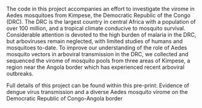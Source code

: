 The code in this project accompanies an effort to investigate the virome in Aedes mosquitoes from Kimpese, the Democratic Republic of the Congo (DRC). 
The DRC is the largest country in central Africa with a population of over 100 million, and a tropical climate conducive to mosquito survival. Considerable attention is devoted to the high burden of malaria in the DRC, but arboviruses remain neglected, with limited studies of humans and mosquitoes to-date. 
To improve our understanding of the role of Aedes mosquito vectors in arboviral transmission in the DRC, we collected and sequenced the virome of mosquito pools from three areas of Kimpese, a region near the Angola border which has experienced recent arboviral outbreaks.

Full details of this project can be found within this pre-print: Evidence of dengue virus transmission and a diverse Aedes mosquito virome on the Democratic Republic of Congo-Angola border
